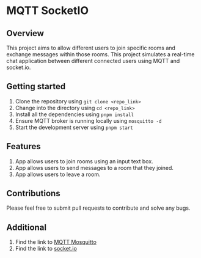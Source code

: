 # MQTT SocketIO

## Overview

This project aims to allow different users to join specific rooms and exchange messages within those rooms. This project simulates a real-time chat application between different connected users using MQTT and socket.io.

## Getting started

1. Clone the repository using `git clone <repo_link>`
2. Change into the directory using `cd <repo_link>`
3. Install all the dependencies using `pnpm install`
4. Ensure MQTT broker is running locally using `mosquitto -d`
5. Start the development server using `pnpm start`

## Features

1. App allows users to join rooms using an input text box.
2. App allows users to send messages to a room that they joined.
3. App allows users to leave a room.

## Contributions

Please feel free to submit pull requests to contribute and solve any bugs.

## Additional

1. Find the link to [MQTT Mosquitto](http://www.steves-internet-guide.com/mosquitto-broker/)
2. Find the link to [socket.io](https://socket.io/)
